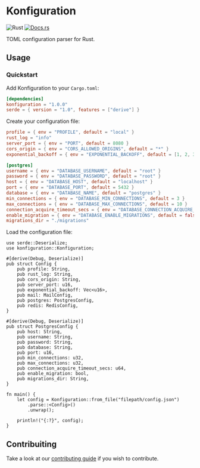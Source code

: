 # Konfiguration

![Rust](https://img.shields.io/badge/rust-stable-brightgreen.svg)
[![Docs.rs](https://docs.rs/konfiguration/badge.svg)](https://docs.rs/konfiguration)

TOML configuration parser for Rust.

## Usage

### Quickstart

Add Konfiguration to your `Cargo.toml`:

```toml
[dependencies]
konfiguration = "1.0.0"
serde = { version = "1.0", features = ["derive"] }
```

Create your configuration file:

```toml
profile = { env = "PROFILE", default = "local" }
rust_log = "info"
server_port = { env = "PORT", default = 8080 }
cors_origin = { env = "CORS_ALLOWED_ORIGINS", default = "*" }
exponential_backoff = { env = "EXPONENTIAL_BACKOFF", default = [1, 2, 3] }

[postgres]
username = { env = "DATABASE_USERNAME", default = "root" }
password = { env = "DATABASE_PASSWORD", default = "root" }
host = { env = "DATABASE_HOST", default = "localhost" }
port = { env = "DATABASE_PORT", default = 5432 }
database = { env = "DATABASE_NAME", default = "postgres" }
min_connections = { env = "DATABASE_MIN_CONNECTIONS", default = 3 }
max_connections = { env = "DATABASE_MAX_CONNECTIONS", default = 10 }
connection_acquire_timeout_secs = { env = "DATABASE_CONNECTION_ACQUIRE_TIMEOUT_SECONDS", default = 10 }
enable_migration = { env = "DATABASE_ENABLE_MIGRATIONS", default = false }
migrations_dir = "./migrations"
```

Load the configuration file:
```rust,no_compile
use serde::Deserialize;
use konfiguration::Konfiguration;

#[derive(Debug, Deserialize)]
pub struct Config {
    pub profile: String,
    pub rust_log: String,
    pub cors_origin: String,
    pub server_port: u16,
    pub exponential_backoff: Vec<u16>,
    pub mail: MailConfig,
    pub postgres: PostgresConfig,
    pub redis: RedisConfig,
}

#[derive(Debug, Deserialize)]
pub struct PostgresConfig {
    pub host: String,
    pub username: String,
    pub password: String,
    pub database: String,
    pub port: u16,
    pub min_connections: u32,
    pub max_connections: u32,
    pub connection_acquire_timeout_secs: u64,
    pub enable_migration: bool,
    pub migrations_dir: String,
}

fn main() {
    let config = Konfiguration::from_file("filepath/config.json")
        .parse::<Config>()
        .unwrap();
    
    println!("{:?}", config);
}
```

## Contribuiting

Take a look at our [contributing guide](https://github.com/FaveroFerreira/konfiguration/blob/main/CONTRIBUTING.md) if you wish to contribute.
